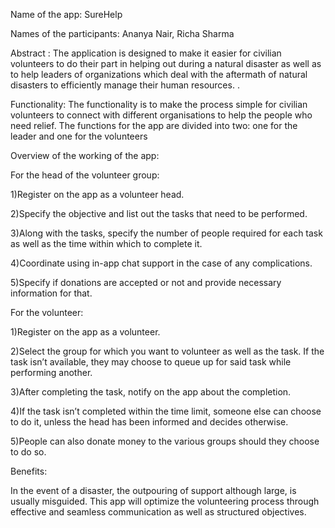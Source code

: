 
Name of the app: SureHelp

Names of the participants: Ananya Nair, Richa Sharma

Abstract : The application is designed to make it easier for civilian volunteers to do their part in helping out during a natural disaster as well as to help leaders of organizations which deal with the aftermath of natural disasters to efficiently manage their human resources.  .

Functionality: The functionality is to make the process simple for civilian volunteers to connect with different organisations to help the people who need relief. The functions for the app are divided into two: one for the leader and one for the volunteers 

Overview of the working of the app:

For the head of the volunteer group:

1)Register on the app as a volunteer head.

2)Specify the objective and list out the tasks that need to be performed.

3)Along with the tasks, specify the number of people required for each task as well as the time within which to complete it.

4)Coordinate using in-app chat support in the case of any complications.

5)Specify if donations are accepted or not and provide necessary information for that.


For the volunteer:

1)Register on the app as a volunteer.

2)Select the group for which you want to volunteer as well as the task. If the task isn’t available, they may choose to queue up for said task while performing another.

3)After completing the task, notify on the app about the completion.

4)If the task isn’t completed within the time limit, someone else can choose to do it, unless the head has been informed and decides otherwise.

5)People can also donate money to the various groups should they choose to do so.

Benefits:

In the event of a disaster, the outpouring of support although large, is usually misguided. This app will optimize the volunteering process through effective and seamless communication as well as structured objectives.
